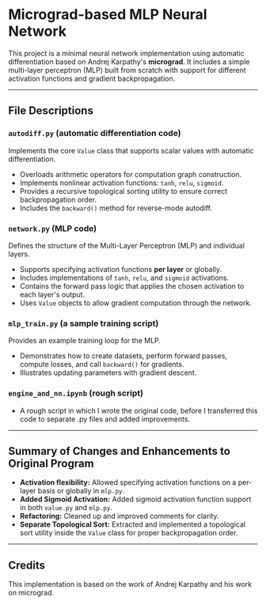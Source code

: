 # Micrograd-based MLP Neural Network

This project is a minimal neural network implementation using automatic differentiation based on Andrej Karpathy's **micrograd**. It includes a simple multi-layer perceptron (MLP) built from scratch with support for different activation functions and gradient backpropagation.

---

## File Descriptions

### `autodiff.py` (automatic differentiation code)
Implements the core `Value` class that supports scalar values with automatic differentiation.  
- Overloads arithmetic operators for computation graph construction.  
- Implements nonlinear activation functions: `tanh`, `relu`, `sigmoid`.  
- Provides a recursive topological sorting utility to ensure correct backpropagation order.  
- Includes the `backward()` method for reverse-mode autodiff.

### `network.py` (MLP code)
Defines the structure of the Multi-Layer Perceptron (MLP) and individual layers.  
- Supports specifying activation functions **per layer** or globally.  
- Includes implementations of `tanh`, `relu`, and `sigmoid` activations.  
- Contains the forward pass logic that applies the chosen activation to each layer's output.  
- Uses `Value` objects to allow gradient computation through the network.

### `mlp_train.py` (a sample training script)
Provides an example training loop for the MLP.  
- Demonstrates how to create datasets, perform forward passes, compute losses, and call `backward()` for gradients.  
- Illustrates updating parameters with gradient descent.  

### `engine_and_nn.ipynb` (rough script)
- A rough script in which I wrote the original code, before I transferred this code to separate .py files and added improvements.
---

## Summary of Changes and Enhancements to Original Program

- **Activation flexibility:** Allowed specifying activation functions on a per-layer basis or globally in `mlp.py`.  
- **Added Sigmoid Activation:** Added sigmoid activation function support in both `value.py` and `mlp.py`.  
- **Refactoring:** Cleaned up and improved comments for clarity.  
- **Separate Topological Sort:** Extracted and implemented a topological sort utility inside the `Value` class for proper backpropagation order.   

---

## Credits

This implementation is based on the work of Andrej Karpathy and his work on micrograd.